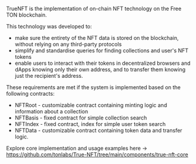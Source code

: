 TrueNFT is the implementation of on-chain NFT technology on the Free TON blockchain.

This technology was developed to:
- make sure the entirety of the NFT data is stored on the blockchain, without relying on any third-party protocols
- simplify and standardise queries for finding collections and user's NFT tokens
- enable users to interact with their tokens in decentralized browsers and dApps knowing only their own address, and to transfer them knowing just the recipient's address.

These requirements are met if the system is implemented based on the following contracts:
- NFTRoot - customizable contract containing minting logic and information about a collection
- NFTBasis - fixed contract for simple collection search
- NFTIndex - fixed contract, index for simple user token search
- NFTData - customizable contract containing token data and transfer logic. 

Explore core implementation and usage examples here -> https://github.com/tonlabs/True-NFT/tree/main/components/true-nft-core
